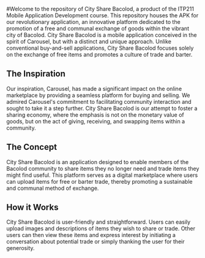 #Welcome to the repository of City Share Bacolod, a product of the ITP211 Mobile Application Development course. 
This repository houses the APK for our revolutionary application, an innovative platform dedicated to the promotion of a free and communal exchange of goods within the vibrant city of Bacolod.
City Share Bacolod is a mobile application conceived in the spirit of Carousel, but with a distinct and unique approach. Unlike conventional buy-and-sell applications, City Share Bacolod focuses solely on the exchange of free items and promotes a culture of trade and barter.

## The Inspiration
Our inspiration, Carousel, has made a significant impact on the online marketplace by providing a seamless platform for buying and selling. We admired Carousel's commitment to facilitating community interaction and sought to take it a step further. City Share Bacolod is our attempt to foster a sharing economy, where the emphasis is not on the monetary value of goods, but on the act of giving, receiving, and swapping items within a community.

## The Concept
City Share Bacolod is an application designed to enable members of the Bacolod community to share items they no longer need and trade items they might find useful. This platform serves as a digital marketplace where users can upload items for free or barter trade, thereby promoting a sustainable and communal method of exchange.

## How it Works
City Share Bacolod is user-friendly and straightforward. Users can easily upload images and descriptions of items they wish to share or trade. Other users can then view these items and express interest by initiating a conversation about potential trade or simply thanking the user for their generosity.
